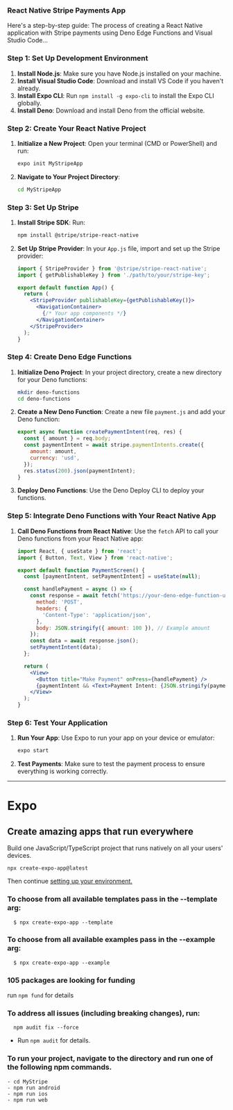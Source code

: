 ### React Native Stripe Payments App

Here's a step-by-step guide:
The process of creating a React Native application with Stripe payments using Deno Edge Functions and Visual Studio Code...



### Step 1: Set Up Development Environment
1. **Install Node.js**: Make sure you have Node.js installed on your machine.
2. **Install Visual Studio Code**: Download and install VS Code if you haven't already.
3. **Install Expo CLI**: Run `npm install -g expo-cli` to install the Expo CLI globally.
4. **Install Deno**: Download and install Deno from the official website.

### Step 2: Create Your React Native Project
1. **Initialize a New Project**: Open your terminal (CMD or PowerShell) and run:
   ```sh
   expo init MyStripeApp
   ```
2. **Navigate to Your Project Directory**: 
   ```sh
   cd MyStripeApp
   ```

### Step 3: Set Up Stripe
1. **Install Stripe SDK**: Run:
   ```sh
   npm install @stripe/stripe-react-native
   ```
2. **Set Up Stripe Provider**: In your `App.js` file, import and set up the Stripe provider:
   ```jsx
   import { StripeProvider } from '@stripe/stripe-react-native';
   import { getPublishableKey } from './path/to/your/stripe-key';

   export default function App() {
     return (
       <StripeProvider publishableKey={getPublishableKey()}>
         <NavigationContainer>
           {/* Your app components */}
         </NavigationContainer>
       </StripeProvider>
     );
   }
   ```

### Step 4: Create Deno Edge Functions
1. **Initialize Deno Project**: In your project directory, create a new directory for your Deno functions:
   ```sh
   mkdir deno-functions
   cd deno-functions
   ```
2. **Create a New Deno Function**: Create a new file `payment.js` and add your Deno function:
   ```js
   export async function createPaymentIntent(req, res) {
     const { amount } = req.body;
     const paymentIntent = await stripe.paymentIntents.create({
       amount: amount,
       currency: 'usd',
     });
     res.status(200).json(paymentIntent);
   }
   ```
3. **Deploy Deno Functions**: Use the Deno Deploy CLI to deploy your functions.

### Step 5: Integrate Deno Functions with Your React Native App
1. **Call Deno Functions from React Native**: Use the `fetch` API to call your Deno functions from your React Native app:
   ```jsx
   import React, { useState } from 'react';
   import { Button, Text, View } from 'react-native';

   export default function PaymentScreen() {
     const [paymentIntent, setPaymentIntent] = useState(null);

     const handlePayment = async () => {
       const response = await fetch('https://your-deno-edge-function-url/payment', {
         method: 'POST',
         headers: {
           'Content-Type': 'application/json',
         },
         body: JSON.stringify({ amount: 100 }), // Example amount
       });
       const data = await response.json();
       setPaymentIntent(data);
     };

     return (
       <View>
         <Button title="Make Payment" onPress={handlePayment} />
         {paymentIntent && <Text>Payment Intent: {JSON.stringify(paymentIntent)}</Text>}
       </View>
     );
   }
   ```

### Step 6: Test Your Application
1. **Run Your App**: Use Expo to run your app on your device or emulator:
   ```sh
   expo start
   ```
2. **Test Payments**: Make sure to test the payment process to ensure everything is working correctly.

----

<!-- -->

# Expo

## Create amazing apps that run everywhere
Build one JavaScript/TypeScript project that runs natively on all your users' devices.
   ```
npx create-expo-app@latest
```

Then continue [setting up your environment.](https://docs.expo.dev/get-started/set-up-your-environment)



### To choose from all available templates pass in the --template arg:
```
  $ npx create-expo-app --template
```

### To choose from all available examples pass in the --example arg:
```
  $ npx create-expo-app --example
```

### 105 packages are looking for funding
  run `npm fund` for details

### To address all issues (including breaking changes), run:
```
  npm audit fix --force
```

 - Run `npm audit` for details. 


### To run your project, navigate to the directory and run one of the following npm commands.
```
- cd MyStripe
- npm run android
- npm run ios
- npm run web
```
